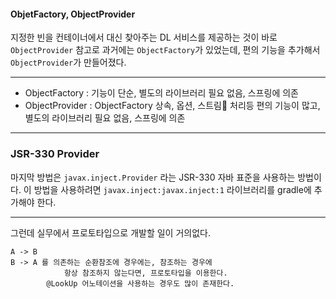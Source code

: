 
#### ObjetFactory, ObjectProvider

지정한 빈을 컨테이너에서 대신 찾아주는 DL 서비스를 제공하는 것이 바로 `ObjectProvider` 참고로 과거에는 `ObjectFactory`가 있었는데, 편의 기능을 추가해서 `ObjectProvider`가 만들어졌다.

---

- ObjectFactory : 기능이 단순, 별도의 라이브러리 필요 없음, 스프링에 의존
- ObjectProvider : ObjectFactory 상속, 옵션, 스트림 처리등 편의 기능이 많고, 별도의 라이브러리 필요 없음, 스프링에 의존

---

### JSR-330 Provider

마지막 방법은 `javax.inject.Provider` 라는 JSR-330 자바 표준을 사용하는 방법이다.
이 방법을 사용하려면 `javax.inject:javax.inject:1` 라이브러리를 gradle에 추가해야 한다.

---

그런데 실무에서 프로토타입으로 개발할 일이 거의없다.

```text
A -> B 
B -> A 를 의존하는 순환참조에 경우에는, 참조하는 경우에
			항상 참조하지 않는다면, 프로토타입을 이용한다.
		@LookUp 어노테이션을 사용하는 경우도 많이 존재한다.
	
```

